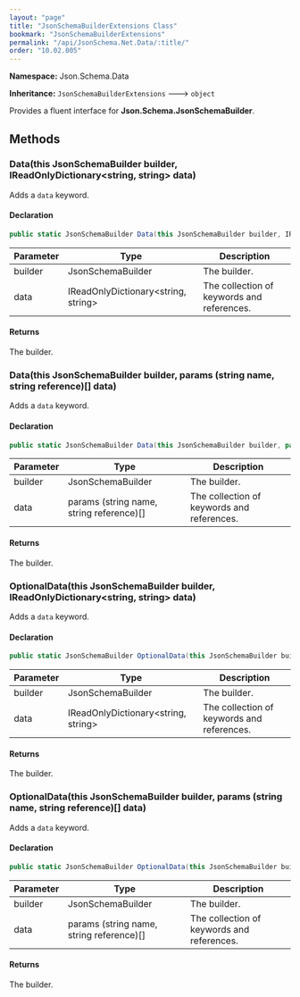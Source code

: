 ```yaml
---
layout: "page"
title: "JsonSchemaBuilderExtensions Class"
bookmark: "JsonSchemaBuilderExtensions"
permalink: "/api/JsonSchema.Net.Data/:title/"
order: "10.02.005"
---
```

**Namespace:** Json.Schema.Data

**Inheritance:**
`JsonSchemaBuilderExtensions`
 🡒 
`object`

Provides a fluent interface for **Json.Schema.JsonSchemaBuilder**.

## Methods

### Data(this JsonSchemaBuilder builder, IReadOnlyDictionary\<string, string\> data)

Adds a `data` keyword.

#### Declaration

```c#
public static JsonSchemaBuilder Data(this JsonSchemaBuilder builder, IReadOnlyDictionary<string, string> data)
```

| Parameter | Type | Description |
|---|---|---|
| builder | JsonSchemaBuilder | The builder. |
| data | IReadOnlyDictionary\<string, string\> | The collection of keywords and references. |


#### Returns

The builder.

### Data(this JsonSchemaBuilder builder, params (string name, string reference)[] data)

Adds a `data` keyword.

#### Declaration

```c#
public static JsonSchemaBuilder Data(this JsonSchemaBuilder builder, params (string name, string reference)[] data)
```

| Parameter | Type | Description |
|---|---|---|
| builder | JsonSchemaBuilder | The builder. |
| data | params (string name, string reference)[] | The collection of keywords and references. |


#### Returns

The builder.

### OptionalData(this JsonSchemaBuilder builder, IReadOnlyDictionary\<string, string\> data)

Adds a `data` keyword.

#### Declaration

```c#
public static JsonSchemaBuilder OptionalData(this JsonSchemaBuilder builder, IReadOnlyDictionary<string, string> data)
```

| Parameter | Type | Description |
|---|---|---|
| builder | JsonSchemaBuilder | The builder. |
| data | IReadOnlyDictionary\<string, string\> | The collection of keywords and references. |


#### Returns

The builder.

### OptionalData(this JsonSchemaBuilder builder, params (string name, string reference)[] data)

Adds a `data` keyword.

#### Declaration

```c#
public static JsonSchemaBuilder OptionalData(this JsonSchemaBuilder builder, params (string name, string reference)[] data)
```

| Parameter | Type | Description |
|---|---|---|
| builder | JsonSchemaBuilder | The builder. |
| data | params (string name, string reference)[] | The collection of keywords and references. |


#### Returns

The builder.

